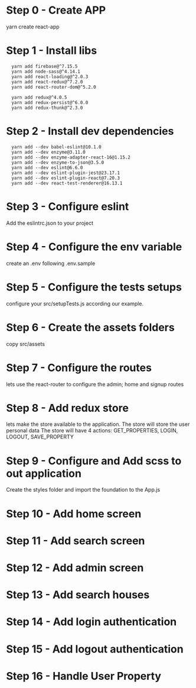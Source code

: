 # Step 0 - Create APP
  yarn create react-app

# Step 1 - Install libs

```
  yarn add firebase@^7.15.5
  yarn add node-sass@^4.14.1
  yarn add react-loading@^2.0.3
  yarn add react-redux@^7.2.0
  yarn add react-router-dom@^5.2.0

  yarn add redux@^4.0.5
  yarn add redux-persist@^6.0.0
  yarn add redux-thunk@^2.3.0
```

# Step 2 - Install dev dependencies

```
  yarn add --dev babel-eslint@10.1.0
  yarn add --dev enzyme@3.11.0
  yarn add --dev enzyme-adapter-react-16@1.15.2
  yarn add --dev enzyme-to-json@3.5.0
  yarn add --dev eslint@6.6.0
  yarn add --dev eslint-plugin-jest@23.17.1
  yarn add --dev eslint-plugin-react@7.20.3
  yarn add --dev react-test-renderer@16.13.1
```

# Step 3 - Configure eslint
  Add the eslintrc.json to your project

# Step 4 - Configure the env variable
  create an .env following .env.sample

# Step 5 - Configure the tests setups
  configure your src/setupTests.js according our example.

# Step 6 - Create the assets folders
  copy src/assets

# Step 7 - Configure the routes
  lets use the react-router to configure the admin; home and signup routes

# Step 8 - Add redux store
  lets make the store available to the application.
  The store will store the user personal data
  The store will have 4 actions: GET_PROPERTIES, LOGIN, LOGOUT, SAVE_PROPERTY

# Step 9 - Configure and Add scss to out application
  Create the styles folder and import the foundation to the App.js


# Step 10 - Add home screen

# Step 11 - Add search screen

# Step 12 - Add admin screen

# Step 13 - Add search houses

# Step 14 - Add login authentication

# Step 15 - Add logout authentication

# Step 16 - Handle User Property

